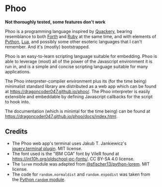 # Phoo

<!-- cSpell:ignore phoo -->

**Not thoroughly tested, some features don't work**

Phoo is a programming language inspired by [Quackery][], bearing resemblance to both [Forth][] and [Ruby][] at the same time, and with elements of [Python][], [Lua][], and possibly some other esoteric languages that I can't remember. And it's (mostly) bootstrapped.

Phoo is an easy-to-learn scripting language suitable for embedding. Phoo is able to leverage (most) all of the power of the Javascript environment it is run in, and is a simple and concise scripting language suitable for many applications.

The Phoo interpreter-compiler environment plus its (for the time being) minimalist standard library are distributed as a web app which can be found at <https://dragoncoder047.github.io/phoo/>. The Phoo interpreter is easily extensible and embeddable by defining Javascript callbacks for the script to hook into.

[Quackery]: https://github.com/GordonCharlton/Quackery
[Forth]: https://www.forth.com/forth/
[Ruby]: https://www.ruby-lang.org/
[Python]: https://www.python.org/
[Lua]: https://www.lua.org/

The documentation (which is minimal for the time being) can be found at <https://dragoncoder047.github.io/phoo/docs/index.html>.

## Credits

* The Phoo web app's terminal uses Jakub T. Jankiewicz's [jquery.terminal plugin](https://github.com/jcubic/jquery.terminal). MIT license.
* The font used is the "IBM CGA" font by VileR found at <https://int10h.org/oldschool-pc-fonts/>. CC BY-SA 4.0 license.
* The `lorem` module was adapted from [@sfischer13/python-lorem](https://github.com/sfischer13/python-lorem). MIT license.
* The code for `random.normaldist` and `random.expodist` was taken from the [Python `random` module](https://github.com/python/cpython/blob/86a5e22dfe/Lib/random.py).
